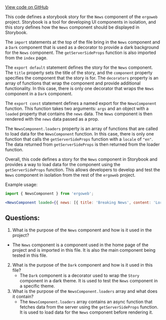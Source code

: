 [View code on GitHub](https://github.com/ergoplatform/ergoweb/stories/components/home/news.stories.jsx)

This code defines a storybook story for the `News` component of the `ergoweb` project. Storybook is a tool for developing UI components in isolation, and this story defines how the `News` component should be displayed in Storybook. 

The `import` statements at the top of the file bring in the `News` component and a `Dark` component that is used as a decorator to provide a dark background for the `News` component. The `getServerSideProps` function is also imported from the `index` page. 

The `export default` statement defines the story for the `News` component. The `title` property sets the title of the story, and the `component` property specifies the component that the story is for. The `decorators` property is an array of functions that wrap the component and provide additional functionality. In this case, there is only one decorator that wraps the `News` component in a `Dark` component. 

The `export const` statement defines a named export for the `NewsComponent` function. This function takes two arguments: `args` and an object with a `loaded` property that contains the `news` data. The `News` component is then rendered with the `news` data passed as a prop. 

The `NewsComponent.loaders` property is an array of functions that are called to load data for the `NewsComponent` function. In this case, there is only one function that calls the `getServerSideProps` function with a `locale` of `"en"`. The data returned from `getServerSideProps` is then returned from the loader function. 

Overall, this code defines a story for the `News` component in Storybook and provides a way to load data for the component using the `getServerSideProps` function. This allows developers to develop and test the `News` component in isolation from the rest of the `ergoweb` project. 

Example usage:

```jsx
import { NewsComponent } from 'ergoweb';

<NewsComponent loaded={{ news: [{ title: 'Breaking News', content: 'Lorem ipsum dolor sit amet.' }] }} />
```
## Questions: 
 1. What is the purpose of the `News` component and how is it used in the project?
   - The `News` component is a component used in the home page of the project and is imported in this file. It is also the main component being tested in this file.
2. What is the purpose of the `Dark` component and how is it used in this file?
   - The `Dark` component is a decorator used to wrap the `Story` component in a dark theme. It is used to test the `News` component in a specific theme.
3. What is the purpose of the `NewsComponent.loaders` array and what does it contain?
   - The `NewsComponent.loaders` array contains an async function that fetches data from the server using the `getServerSideProps` function. It is used to load data for the `News` component before rendering it.